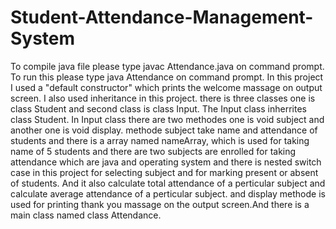 # Student-Attendance-Management-System
To compile java file please type javac Attendance.java on command prompt.
To run this please type java Attendance on command prompt.
In this project I used a "default constructor" which prints the welcome massage on output screen. I also used inheritance in this project. there is three classes one is class Student and second class is class Input. The Input class inherrites class Student. In Input class there are two methodes one is void subject and another one is void display. methode subject take name and attendance of students and there is a array named nameArray, which is used for taking name of 5 students and there are two subjects are enrolled for taking attendance which are java and operating system and there is nested switch case in this project for selecting subject and for marking present or absent of students. And it also calculate total attendance of a perticular subject and calculate average attendance of a perticular subject. and display methode is used for printing thank you massage on the output screen.And there is a main class named class Attendance.
